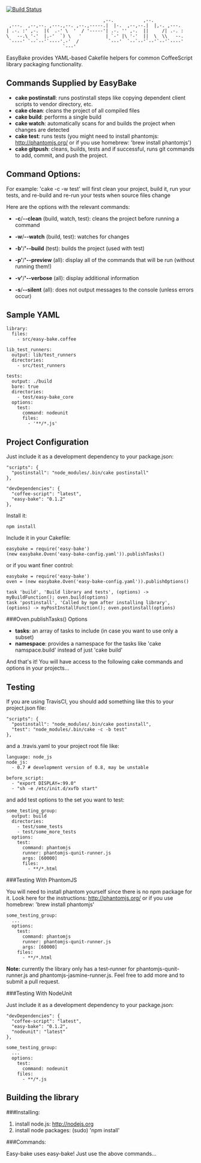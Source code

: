 [![Build Status](https://secure.travis-ci.org/kmalakoff/easy-bake.png)](http://travis-ci.org/kmalakoff/easy-bake)

````
                                    ,--.           ,--.
 ,---.  ,--,--. ,---.,--. ,--.,-----.|  |-.  ,--,--.|  |,-. ,---.
| .-. :' ,-.  |(  .-' \  '  / '-----'| .-. '' ,-.  ||     /| .-. :
\   --.\ '-'  |.-'  `) \   '         | `-' |\ '-'  ||  \  \\   --.
 `----' `--`--'`----'.-'  /           `---'  `--`--'`--'`--'`----'
                     `---'
````

EasyBake provides YAML-based Cakefile helpers for common CoffeeScript library packaging functionality.


Commands Supplied by EasyBake
-----------------------

- **cake postinstall**: runs postinstall steps like copying dependent client scripts to vendor directory, etc.
- **cake clean**: cleans the project of all compiled files
- **cake build**: performs a single build
- **cake watch**: automatically scans for and builds the project when changes are detected
- **cake test**: runs tests (you might need to install phantomjs: http://phantomjs.org/ or if you use homebrew: 'brew install phantomjs')
- **cake gitpush**: cleans, builds, tests and if successful, runs git commands to add, commit, and push the project.

Command Options:
-----------------------

For example: 'cake -c -w test' will first clean your project, build it, run your tests, and re-build and re-run your tests when source files change

Here are the options with the relevant commands:

- **-c**/**--clean** (build, watch, test): cleans the project before running a command

- **-w**/**--watch** (build, test): watches for changes

- **-b'**/**'--build** (test): builds the project (used with test)

- **-p'**/**'--preview** (all): display all of the commands that will be run (without running them!)

- **-v'**/**'--verbose** (all): display additional information

- **-s**/**--silent** (all): does not output messages to the console (unless errors occur)

Sample YAML
-----------------------

```
library:
  files:
    - src/easy-bake.coffee

lib_test_runners:
  output: lib/test_runners
  directories:
    - src/test_runners

tests:
  output: ./build
  bare: true
  directories:
    - test/easy-bake_core
  options:
    test:
      command: nodeunit
      files:
        - '**/*.js'
```


Project Configuration
-----------------------

Just include it as a development dependency to your package.json:

```
"scripts": {
  "postinstall": "node_modules/.bin/cake postinstall"
},

"devDependencies": {
  "coffee-script": "latest",
  "easy-bake": "0.1.2"
},
```

Install it:

```
npm install
```

Include it in your Cakefile:

```
easybake = require('easy-bake')
(new easybake.Oven('easy-bake-config.yaml')).publishTasks()
```

or if you want finer control:

```
easybake = require('easy-bake')
oven = (new easybake.Oven('easy-bake-config.yaml')).publishOptions()

task 'build', 'Build library and tests', (options) -> myBuildFunction(); oven.build(options)
task 'postinstall', 'Called by npm after installing library', (options) -> myPostInstallFunction(); oven.postinstall(options)
```

###Oven.publishTasks() Options

- **tasks**: an array of tasks to include (in case you want to use only a subset)
- **namespace**: provides a namespace for the tasks like 'cake namspace.build' instead of just 'cake build'



And that's it! You will have access to the following cake commands and options in your projects...

Testing
-----------------------
If you are using TravisCI, you should add something like this to your project.json file:

```
"scripts": {
  "postinstall": "node_modules/.bin/cake postinstall",
  "test": "node_modules/.bin/cake -c -b test"
},
```

and a .travis.yaml to your project root file like:

```
language: node_js
node_js:
  - 0.7 # development version of 0.8, may be unstable

before_script:
  - "export DISPLAY=:99.0"
  - "sh -e /etc/init.d/xvfb start"
```

and add test options to the set you want to test:

```
some_testing_group:
  output: build
  directories:
    - test/some_tests
    - test/some_more_tests
  options:
    test:
      command: phantomjs
      runner: phantomjs-qunit-runner.js
      args: [60000]
      files:
        - **/*.html
```


###Testing With PhantomJS

You will need to install phantom yourself since there is no npm package for it. Look here for the instructions: http://phantomjs.org/ or if you use homebrew: 'brew install phantomjs'

```
some_testing_group:
  ...
  options:
    test:
      command: phantomjs
      runner: phantomjs-qunit-runner.js
      args: [60000]
    files:
      - **/*.html
```

**Note:** currently the library only has a test-runner for phantomjs-qunit-runner.js and phantomjs-jasmine-runner.js. Feel free to add more and to submit a pull request.

###Testing With NodeUnit

Just include it as a development dependency to your package.json:

```
"devDependencies": {
  "coffee-script": "latest",
  "easy-bake": "0.1.2",
  "nodeunit": "latest"
},
```

```
some_testing_group:
  ...
  options:
    test:
      command: nodeunit
    files:
      - **/*.js
```


Building the library
-----------------------

###Installing:

1. install node.js: http://nodejs.org
2. install node packages: (sudo) 'npm install'

###Commands:

Easy-bake uses easy-bake! Just use the above commands...
